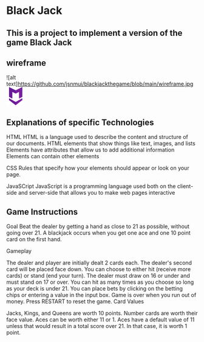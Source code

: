 # Black Jack
## This is a project to implement a version of the game Black Jack
## wireframe
![alt text]https://github.com/jsnmui/blackjackthegame/blob/main/wireframe.jpg 
![alt text](https://github.com/adam-p/markdown-here/raw/master/src/common/images/icon48.png "Logo Title Text 1")


## Explanations of specific Technologies 
HTML 
HTML is a language used to describe the content and structure of our documents. 
HTML elements that show things like text, images, and lists
Elements have attributes that allow us to add additional information
Elements can contain other elements

CSS
Rules that specify how your elements should appear or look on your page.

JavaSCript 
JavaScript is a programming language used both on the client-side and server-side that allows you to make web pages interactive

## Game Instructions
Goal Beat the dealer by getting a hand as close to 21 as possible, without going over 21. A blackjack occurs when you get one ace and one 10 point card on the first hand.

Gameplay

The dealer and player are initially dealt 2 cards each.
The dealer's second card will be placed face down.
You can choose to either hit (receive more cards) or stand (end your turn).
The dealer must draw on 16 or under and must stand on 17 or over.
You can hit as many times as you choose so long as your deck is under 21.
You can place bets by clicking on the betting chips or entering a value in the input box.
Game is over when you run out of money.
Press RESTART to reset the game.
Card Values

Jacks, Kings, and Queens are worth 10 points.
Number cards are worth their face value.
Aces can be worth either 11 or 1.
Aces have a default value of 11 unless that would result in a total score over 21. In that case, it is worth 1 point.


